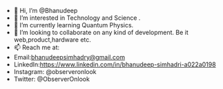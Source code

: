 - 👋 Hi, I’m @Bhanudeep
- 👀 I’m interested in Technology and Science . 
- 🌱 I’m currently learning Quantum Physics.
- 💞️ I’m looking to collaborate on any kind of development. Be it web,product,hardware etc.
- 📫 Reach me at: 
- Email:bhanudeepsimhadry@gmail.com
- LinkedIn:https://www.linkedin.com/in/bhanudeep-simhadri-a022a0198
- Instagram: @observeronlook
- Twitter: @ObserverOnlook

<!---
Bhanudeep/Bhanudeep is a ✨ special ✨ repository because its `README.md` (this file) appears on your GitHub profile.
You can click the Preview link to take a look at your changes.
--->


